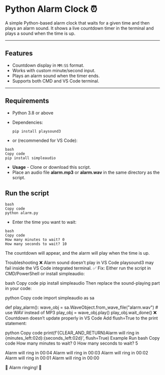# Python Alarm Clock ⏰
A simple Python-based alarm clock that waits for a given time and then plays an alarm sound. It shows a live countdown timer in the terminal and plays a sound when the time is up.

---

## Features
- Countdown display in `MM:SS` format.
- Works with custom minute/second input.
- Plays an alarm sound when the timer ends.
- Supports both CMD and VS Code terminal.

---

## Requirements
- Python 3.8 or above  
- Dependencies:
  
  ```bash
  pip install playsound3
  ```
- or (recommended for VS Code):
```
bash
Copy code
pip install simpleaudio
```
- **Usage** - Clone or download this script.
- Place an audio file **alarm.mp3** or **alarm.wav** in the same directory as the script.

## Run the script
```
bash
Copy code
python alarm.py
```
- Enter the time you want to wait:
```
bash
Copy code
How many minutes to wait? 0
How many seconds to wait? 10
```
The countdown will appear, and the alarm will play when the time is up.

Troubleshooting
❌ Alarm sound doesn’t play in VS Code
playsound3 may fail inside the VS Code integrated terminal.
✅ Fix: Either run the script in CMD/PowerShell or install simpleaudio:

bash
Copy code
pip install simpleaudio
Then replace the sound-playing part in your code:

python
Copy code
import simpleaudio as sa

def play_alarm():
    wave_obj = sa.WaveObject.from_wave_file("alarm.wav")  # use WAV instead of MP3
    play_obj = wave_obj.play()
    play_obj.wait_done()
❌ Countdown doesn’t update properly in VS Code
Add flush=True to the print statement:

python
Copy code
print(f'{CLEAR_AND_RETURN}Alarm will ring in {minutes_left:02d}:{seconds_left:02d}', flush=True)
Example Run
bash
Copy code
How many minutes to wait? 0
How many seconds to wait? 5

Alarm will ring in 00:04
Alarm will ring in 00:03
Alarm will ring in 00:02
Alarm will ring in 00:01
Alarm will ring in 00:00

🔔 Alarm ringing! 🔔



